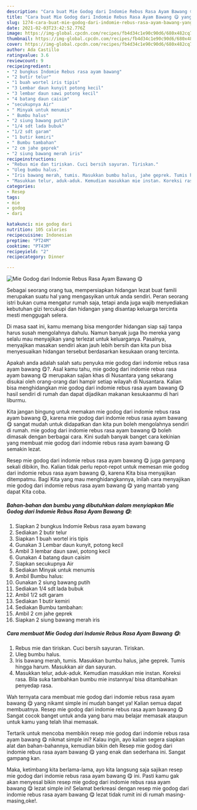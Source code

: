 ```yaml
---
description: "Cara buat Mie Godog dari Indomie Rebus Rasa Ayam Bawang 😋 yang sedap dan Mudah Dibuat"
title: "Cara buat Mie Godog dari Indomie Rebus Rasa Ayam Bawang 😋 yang sedap dan Mudah Dibuat"
slug: 1274-cara-buat-mie-godog-dari-indomie-rebus-rasa-ayam-bawang-yang-sedap-dan-mudah-dibuat
date: 2021-02-03T23:42:52.776Z
image: https://img-global.cpcdn.com/recipes/fb4d34c1e90c90d6/680x482cq70/mie-godog-dari-indomie-rebus-rasa-ayam-bawang-😋-foto-resep-utama.jpg
thumbnail: https://img-global.cpcdn.com/recipes/fb4d34c1e90c90d6/680x482cq70/mie-godog-dari-indomie-rebus-rasa-ayam-bawang-😋-foto-resep-utama.jpg
cover: https://img-global.cpcdn.com/recipes/fb4d34c1e90c90d6/680x482cq70/mie-godog-dari-indomie-rebus-rasa-ayam-bawang-😋-foto-resep-utama.jpg
author: Ada Castillo
ratingvalue: 3.6
reviewcount: 9
recipeingredient:
- "2 bungkus Indomie Rebus rasa ayam bawang"
- "2 butir telur"
- "1 buah wortel iris tipis"
- "3 Lembar daun kunyit potong kecil"
- "3 lembar daun sawi potong kecil"
- "4 batang daun caisim"
- "secukupnya Air"
- " Minyak untuk menumis"
- " Bumbu halus"
- "2 siung bawang putih"
- "1/4 sdt lada bubuk"
- "1/2 sdt garam"
- "1 butir kemiri"
- " Bumbu tambahan"
- "2 cm jahe geprek"
- "2 siung bawang merah iris"
recipeinstructions:
- "Rebus mie dan tiriskan. Cuci bersih sayuran. Tiriskan."
- "Uleg bumbu halus."
- "Iris bawang merah, tumis. Masukkan bumbu halus, jahe geprek. Tumis hingga harum. Masukkan air dan sayuran."
- "Masukkan telur, aduk-aduk. Kemudian masukkan mie instan. Koreksi rasa. Bila suka tambahkan bumbu mie instannya/ bisa ditambahkan penyedap rasa."
categories:
- Resep
tags:
- mie
- godog
- dari

katakunci: mie godog dari 
nutrition: 105 calories
recipecuisine: Indonesian
preptime: "PT24M"
cooktime: "PT43M"
recipeyield: "2"
recipecategory: Dinner

---
```



![Mie Godog dari Indomie Rebus Rasa Ayam Bawang 😋](https://img-global.cpcdn.com/recipes/fb4d34c1e90c90d6/680x482cq70/mie-godog-dari-indomie-rebus-rasa-ayam-bawang-😋-foto-resep-utama.jpg)

Sebagai seorang orang tua, mempersiapkan hidangan lezat buat famili merupakan suatu hal yang mengasyikan untuk anda sendiri. Peran seorang istri bukan cuma mengatur rumah saja, tetapi anda juga wajib menyediakan kebutuhan gizi tercukupi dan hidangan yang disantap keluarga tercinta mesti menggugah selera.

Di masa  saat ini, kamu memang bisa mengorder hidangan siap saji tanpa harus susah mengolahnya dahulu. Namun banyak juga lho mereka yang selalu mau menyajikan yang terlezat untuk keluarganya. Pasalnya, menyajikan masakan sendiri akan jauh lebih bersih dan kita pun bisa menyesuaikan hidangan tersebut berdasarkan kesukaan orang tercinta. 



Apakah anda adalah salah satu penyuka mie godog dari indomie rebus rasa ayam bawang 😋?. Asal kamu tahu, mie godog dari indomie rebus rasa ayam bawang 😋 merupakan sajian khas di Nusantara yang sekarang disukai oleh orang-orang dari hampir setiap wilayah di Nusantara. Kalian bisa menghidangkan mie godog dari indomie rebus rasa ayam bawang 😋 hasil sendiri di rumah dan dapat dijadikan makanan kesukaanmu di hari liburmu.

Kita jangan bingung untuk memakan mie godog dari indomie rebus rasa ayam bawang 😋, karena mie godog dari indomie rebus rasa ayam bawang 😋 sangat mudah untuk didapatkan dan kita pun boleh mengolahnya sendiri di rumah. mie godog dari indomie rebus rasa ayam bawang 😋 boleh dimasak dengan berbagai cara. Kini sudah banyak banget cara kekinian yang membuat mie godog dari indomie rebus rasa ayam bawang 😋 semakin lezat.

Resep mie godog dari indomie rebus rasa ayam bawang 😋 juga gampang sekali dibikin, lho. Kalian tidak perlu repot-repot untuk memesan mie godog dari indomie rebus rasa ayam bawang 😋, karena Kita bisa menyajikan ditempatmu. Bagi Kita yang mau menghidangkannya, inilah cara menyajikan mie godog dari indomie rebus rasa ayam bawang 😋 yang mantab yang dapat Kita coba.

<!--inarticleads1-->

##### Bahan-bahan dan bumbu yang dibutuhkan dalam menyiapkan Mie Godog dari Indomie Rebus Rasa Ayam Bawang 😋:

1. Siapkan 2 bungkus Indomie Rebus rasa ayam bawang
1. Sediakan 2 butir telur
1. Siapkan 1 buah wortel iris tipis
1. Gunakan 3 Lembar daun kunyit, potong kecil
1. Ambil 3 lembar daun sawi, potong kecil
1. Gunakan 4 batang daun caisim
1. Siapkan secukupnya Air
1. Sediakan  Minyak untuk menumis
1. Ambil  Bumbu halus:
1. Gunakan 2 siung bawang putih
1. Sediakan 1/4 sdt lada bubuk
1. Ambil 1/2 sdt garam
1. Sediakan 1 butir kemiri
1. Sediakan  Bumbu tambahan:
1. Ambil 2 cm jahe geprek
1. Siapkan 2 siung bawang merah iris




<!--inarticleads2-->

##### Cara membuat Mie Godog dari Indomie Rebus Rasa Ayam Bawang 😋:

1. Rebus mie dan tiriskan. Cuci bersih sayuran. Tiriskan.
1. Uleg bumbu halus.
1. Iris bawang merah, tumis. Masukkan bumbu halus, jahe geprek. Tumis hingga harum. Masukkan air dan sayuran.
1. Masukkan telur, aduk-aduk. Kemudian masukkan mie instan. Koreksi rasa. Bila suka tambahkan bumbu mie instannya/ bisa ditambahkan penyedap rasa.




Wah ternyata cara membuat mie godog dari indomie rebus rasa ayam bawang 😋 yang nikamt simple ini mudah banget ya! Kalian semua dapat membuatnya. Resep mie godog dari indomie rebus rasa ayam bawang 😋 Sangat cocok banget untuk anda yang baru mau belajar memasak ataupun untuk kamu yang telah lihai memasak.

Tertarik untuk mencoba membikin resep mie godog dari indomie rebus rasa ayam bawang 😋 nikmat simple ini? Kalau ingin, ayo kalian segera siapkan alat dan bahan-bahannya, kemudian bikin deh Resep mie godog dari indomie rebus rasa ayam bawang 😋 yang enak dan sederhana ini. Sangat gampang kan. 

Maka, ketimbang kita berlama-lama, ayo kita langsung saja sajikan resep mie godog dari indomie rebus rasa ayam bawang 😋 ini. Pasti kamu gak akan menyesal bikin resep mie godog dari indomie rebus rasa ayam bawang 😋 lezat simple ini! Selamat berkreasi dengan resep mie godog dari indomie rebus rasa ayam bawang 😋 lezat tidak rumit ini di rumah masing-masing,oke!.

